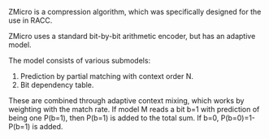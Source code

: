ZMicro is a compression algorithm, which was specifically designed for the use in RACC.

ZMicro uses a standard bit-by-bit arithmetic encoder, but has an adaptive model.

The model consists of various submodels:

1. Prediction by partial matching with context order N.
2. Bit dependency table.

These are combined through adaptive context mixing, which works by weighting with the match rate. If model M reads a bit b=1 with prediction of being one P(b=1), then P(b=1) is added to the total sum. If b=0, P(b=0)=1-P(b=1) is added.
